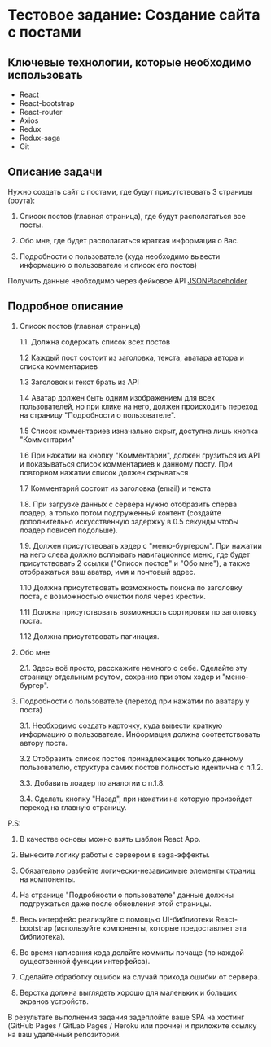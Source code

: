 # Тестовое задание: Создание сайта с постами

## Ключевые технологии, которые необходимо использовать

- React
- React-bootstrap
- React-router
- Axios
- Redux
- Redux-saga
- Git

## Описание задачи

Нужно создать сайт с постами, где будут присутствовать 3 страницы (роута):

1. Список постов (главная страница), где будут располагаться все посты.

2. Обо мне, где будет располагаться краткая информация о Вас.

3. Подробности о пользователе (куда необходимо вывести информацию о пользователе и список его постов)

Получить данные необходимо через фейковое API [JSONPlaceholder](https://jsonplaceholder.typicode.com).

## Подробное описание

1. Список постов (главная страница)

   1.1. Должна содержать список всех постов

   1.2 Каждый пост состоит из заголовка, текста, аватара автора и списка комментариев

   1.3 Заголовок и текст брать из API

   1.4 Аватар должен быть одним изображением для всех пользователей, но при клике на него, должен происходить переход на страницу "Подробности о пользователе".

   1.5 Список комментариев изначально скрыт, доступна лишь кнопка "Комментарии"

   1.6 При нажатии на кнопку "Комментарии", должен грузиться из API и показываться список комментариев к данному посту. При повторном нажатии список должен скрываться

   1.7 Комментарий состоит из заголовка (email) и текста

   1.8. При загрузке данных с сервера нужно отобразить сперва лоадер, а только потом подгруженный контент (создайте дополнительно искусственную задержку в 0.5 секунды чтобы лоадер повисел подольше).

   1.9. Должен присутствовать хэдер с "меню-бургером". При нажатии на него слева должно всплывать навигационное меню, где будет присутствовать 2 ссылки ("Список постов" и "Обо мне"), а также отображаться ваш аватар, имя и почтовый адрес.

   1.10 Должна присутствовать возможность поиска по заголовку поста, с возможностью очистки поля через крестик.

   1.11 Должна присутствовать возможность сортировки по заголовку поста.

   1.12 Должна присутствовать пагинация.

2. Обо мне

   2.1. Здесь всё просто, расскажите немного о себе. Сделайте эту страницу отдельным роутом, сохранив при этом хэдер и "меню-бургер".

3. Подробности о пользователе (переход при нажатии по аватару у поста)

   3.1. Необходимо создать карточку, куда вывести краткую информацию о пользователе. Информация должна соответствовать автору поста.

   3.2 Отобразить список постов принадлежащих только данному пользователю, структура самих постов полностью идентична с п.1.2.

   3.3. Добавить лоадер по аналогии с п.1.8.

   3.4. Сделать кнопку "Назад", при нажатии на которую произойдет переход на главную страницу.

P.S:

1. В качестве основы можно взять шаблон React App.

2. Вынесите логику работы с сервером в saga-эффекты.

3. Обязательно разбейте логически-независимые элементы страниц на компоненты.

4. На странице "Подробности о пользователе" данные должны подгружаться даже после обновления этой страницы.

5. Весь интерфейс реализуйте с помощью UI-библиотеки React-bootstrap (используйте компоненты, которые предоставляет эта библиотека).

6. Во время написания кода делайте коммиты почаще (по каждой существенной функции интерфейса).

7. Сделайте обработку ошибок на случай прихода ошибки от сервера.

8. Верстка должна выглядеть хорошо для маленьких и больших экранов устройств.

В результате выполнения задания задеплойте ваше SPA на хостинг (GitHub Pages / GitLab Pages / Heroku или прочие) и приложите ссылку на ваш удалённый репозиторий.
